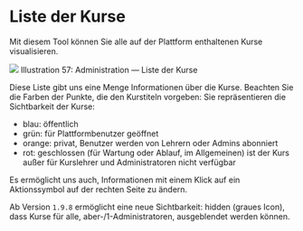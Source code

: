 # Liste der Kurse

Mit diesem Tool können Sie alle auf der Plattform enthaltenen Kurse visualisieren.

![](../../../.gitbook/assets/graficos82%20%285%29.png)
Illustration 57: Administration — Liste der Kurse

Diese Liste gibt uns eine Menge Informationen über die Kurse. Beachten Sie die Farben der Punkte, die den Kurstiteln vorgeben: Sie repräsentieren die Sichtbarkeit der Kurse:

* blau: öffentlich
* grün: für Plattformbenutzer geöffnet
* orange: privat, Benutzer werden von Lehrern oder Admins abonniert
* rot: geschlossen \(für Wartung oder Ablauf, im Allgemeinen\) ist der Kurs außer für Kurslehrer und Administratoren nicht verfügbar

Es ermöglicht uns auch, Informationen mit einem Klick auf ein Aktionssymbol auf der rechten Seite zu ändern.

Ab Version `1.9.8` ermöglicht eine neue Sichtbarkeit: hidden \(graues Icon\), dass Kurse für alle, aber-/1-Administratoren, ausgeblendet werden können.